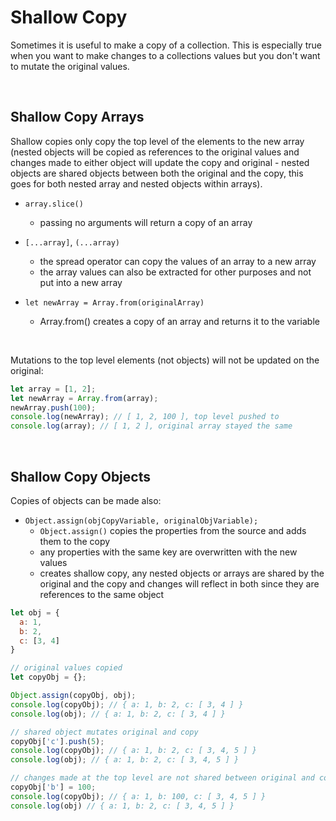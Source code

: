 # Shallow Copy

Sometimes it is useful to make a copy of a collection. This is especially true when you want to make changes to a collections values but you don't want to mutate the original values.

<br>

## Shallow Copy Arrays

Shallow copies only copy the top level of the elements to the new array (nested objects will be copied as references to the original values and changes made to either object will update the copy and original - nested objects are shared objects between both the original and the copy, this goes for both nested array and nested objects within arrays).

- `array.slice()`
  - passing no arguments will return a copy of an array

- `[...array]`, `(...array)`
  - the spread operator can copy the values of an array to a new array
  - the array values can also be extracted for other purposes and not put into a new array 

- `let newArray = Array.from(originalArray)`
  - Array.from() creates a copy of an array and returns it to the variable

<br>

Mutations to the top level elements (not objects) will not be updated on the original:

```JavaScript
let array = [1, 2];
let newArray = Array.from(array);
newArray.push(100);
console.log(newArray); // [ 1, 2, 100 ], top level pushed to
console.log(array); // [ 1, 2 ], original array stayed the same
```

<br>

## Shallow Copy Objects

Copies of objects can be made also:

- `Object.assign(objCopyVariable, originalObjVariable);`
  - `Object.assign()` copies the properties from the source and adds them to the copy
  - any properties with the same key are overwritten with the new values
  - creates shallow copy, any nested objects or arrays are shared by the original and the copy and changes will reflect in both since they are references to the same object

```JavaScript
let obj = {
  a: 1, 
  b: 2,
  c: [3, 4]
}

// original values copied
let copyObj = {};

Object.assign(copyObj, obj);
console.log(copyObj); // { a: 1, b: 2, c: [ 3, 4 ] }
console.log(obj); // { a: 1, b: 2, c: [ 3, 4 ] }

// shared object mutates original and copy
copyObj['c'].push(5);
console.log(copyObj); // { a: 1, b: 2, c: [ 3, 4, 5 ] }
console.log(obj); // { a: 1, b: 2, c: [ 3, 4, 5 ] }

// changes made at the top level are not shared between original and copy
copyObj['b'] = 100;
console.log(copyObj); // { a: 1, b: 100, c: [ 3, 4, 5 ] }
console.log(obj) // { a: 1, b: 2, c: [ 3, 4, 5 ] }
```